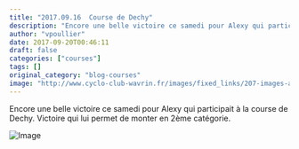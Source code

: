 ```yaml
---
title: "2017.09.16  Course de Dechy"
description: "Encore une belle victoire ce samedi pour Alexy qui participait à la course de Dechy. Victoire qui lui permet de monter en 2ème catégorie."
author: "vpoullier"
date: 2017-09-20T00:46:11
draft: false
categories: ["courses"]
tags: []
original_category: "blog-courses"
image: "http://www.cyclo-club-wavrin.fr/images/fixed_links/207-images-a158e7e0-w434-h770-no.jpg"
---
```


Encore une belle victoire ce samedi pour Alexy qui participait à la course de Dechy. Victoire qui lui permet de monter en 2ème catégorie.

<!--more-->

![Image](http://www.cyclo-club-wavrin.fr/images/fixed_links/207-fulltext-a158e7e0-w434-h770-no.jpg)